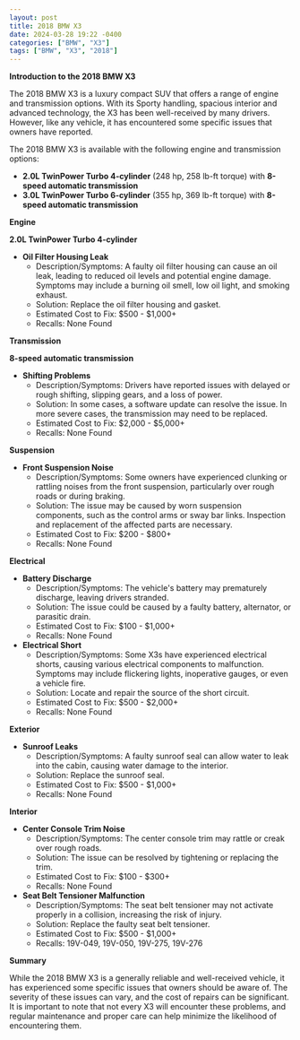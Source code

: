 ```yaml
---
layout: post
title: 2018 BMW X3
date: 2024-03-28 19:22 -0400
categories: ["BMW", "X3"]
tags: ["BMW", "X3", "2018"]
---
```

**Introduction to the 2018 BMW X3**

The 2018 BMW X3 is a luxury compact SUV that offers a range of engine and transmission options. With its Sporty handling, spacious interior and advanced technology, the X3 has been well-received by many drivers. However, like any vehicle, it has encountered some specific issues that owners have reported.

The 2018 BMW X3 is available with the following engine and transmission options:

* **2.0L TwinPower Turbo 4-cylinder** (248 hp, 258 lb-ft torque) with **8-speed automatic transmission**
* **3.0L TwinPower Turbo 6-cylinder** (355 hp, 369 lb-ft torque) with **8-speed automatic transmission**

**Engine**

**2.0L TwinPower Turbo 4-cylinder**

* **Oil Filter Housing Leak**
    * Description/Symptoms: A faulty oil filter housing can cause an oil leak, leading to reduced oil levels and potential engine damage. Symptoms may include a burning oil smell, low oil light, and smoking exhaust.
    * Solution: Replace the oil filter housing and gasket.
    * Estimated Cost to Fix: $500 - $1,000+
    * Recalls: None Found

**Transmission**

**8-speed automatic transmission**

* **Shifting Problems**
    * Description/Symptoms: Drivers have reported issues with delayed or rough shifting, slipping gears, and a loss of power.
    * Solution: In some cases, a software update can resolve the issue. In more severe cases, the transmission may need to be replaced.
    * Estimated Cost to Fix: $2,000 - $5,000+
    * Recalls: None Found

**Suspension**

* **Front Suspension Noise**
    * Description/Symptoms: Some owners have experienced clunking or rattling noises from the front suspension, particularly over rough roads or during braking.
    * Solution: The issue may be caused by worn suspension components, such as the control arms or sway bar links. Inspection and replacement of the affected parts are necessary.
    * Estimated Cost to Fix: $200 - $800+
    * Recalls: None Found

**Electrical**

* **Battery Discharge**
    * Description/Symptoms: The vehicle's battery may prematurely discharge, leaving drivers stranded.
    * Solution: The issue could be caused by a faulty battery, alternator, or parasitic drain.
    * Estimated Cost to Fix: $100 - $1,000+
    * Recalls: None Found
* **Electrical Short**
    * Description/Symptoms: Some X3s have experienced electrical shorts, causing various electrical components to malfunction. Symptoms may include flickering lights, inoperative gauges, or even a vehicle fire.
    * Solution: Locate and repair the source of the short circuit.
    * Estimated Cost to Fix: $500 - $2,000+
    * Recalls: None Found

**Exterior**

* **Sunroof Leaks**
    * Description/Symptoms: A faulty sunroof seal can allow water to leak into the cabin, causing water damage to the interior.
    * Solution: Replace the sunroof seal.
    * Estimated Cost to Fix: $500 - $1,000+
    * Recalls: None Found

**Interior**

* **Center Console Trim Noise**
    * Description/Symptoms: The center console trim may rattle or creak over rough roads.
    * Solution: The issue can be resolved by tightening or replacing the trim.
    * Estimated Cost to Fix: $100 - $300+
    * Recalls: None Found
* **Seat Belt Tensioner Malfunction**
    * Description/Symptoms: The seat belt tensioner may not activate properly in a collision, increasing the risk of injury.
    * Solution: Replace the faulty seat belt tensioner.
    * Estimated Cost to Fix: $500 - $1,000+
    * Recalls: 19V-049, 19V-050, 19V-275, 19V-276

**Summary**

While the 2018 BMW X3 is a generally reliable and well-received vehicle, it has experienced some specific issues that owners should be aware of. The severity of these issues can vary, and the cost of repairs can be significant. It is important to note that not every X3 will encounter these problems, and regular maintenance and proper care can help minimize the likelihood of encountering them.
